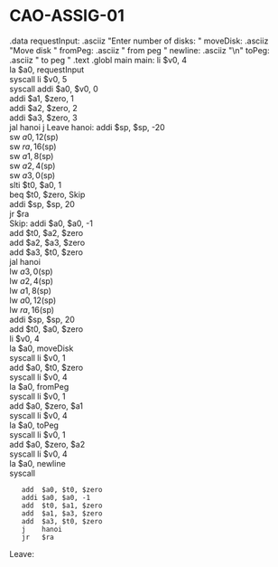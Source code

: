 # CAO-ASSIG-01
.data
requestInput: .asciiz "Enter number of disks: "
moveDisk:     .asciiz "Move disk "
fromPeg:      .asciiz " from peg "
newline:      .asciiz "\n"
toPeg:        .asciiz " to peg "
.text
.globl main
main:
       li $v0, 4              
       la $a0, requestInput   
       syscall
       li $v0, 5              
       syscall
       addi $a0, $v0,   0     
       addi $a1, $zero, 1     
       addi $a2, $zero, 2     
       addi $a3, $zero, 3         
       jal  hanoi
       j    Leave
hanoi: addi $sp, $sp, -20            
       sw   $a0, 12($sp)      
       sw   $ra, 16($sp)      
       sw   $a1, 8($sp)       
       sw   $a2, 4($sp)       
       sw   $a3, 0($sp)      
       slti $t0, $a0,   1     
       beq  $t0, $zero, Skip  
       addi $sp, $sp,   20    
       jr   $ra  
Skip:  addi $a0, $a0, -1      
       add  $t0, $a2, $zero   
       add  $a2, $a3, $zero   
       add  $a3, $t0, $zero   
       jal  hanoi                    
       lw   $a3, 0($sp)       
       lw   $a2, 4($sp)       
       lw   $a1, 8($sp)       
       lw   $a0, 12($sp)      
       lw   $ra, 16($sp)      
       addi $sp, $sp, 20      
       add  $t0, $a0, $zero   
       li   $v0, 4            
       la   $a0, moveDisk     
       syscall
       li   $v0, 1            
       add  $a0, $t0, $zero   
       syscall
       li   $v0, 4            
       la   $a0, fromPeg      	
       syscall
       li   $v0, 1            
       add  $a0, $zero, $a1   
       syscall
       li   $v0, 4            
       la   $a0, toPeg        
       syscall
       li   $v0, 1            
       add  $a0, $zero, $a2   
       syscall
              li   $v0, 4            
       la   $a0, newline      
       syscall
       
       add  $a0, $t0, $zero   
       addi $a0, $a0, -1             
       add  $t0, $a1, $zero   
       add  $a1, $a3, $zero   
       add  $a3, $t0, $zero   
       j    hanoi                    
       jr   $ra
Leave:

